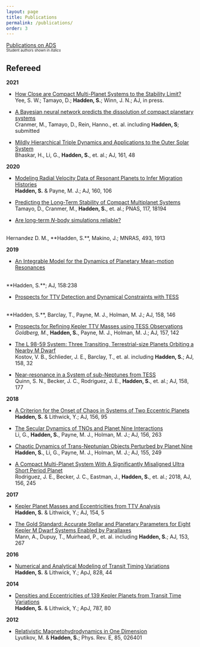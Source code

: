 ```yaml
---
layout: page
title: Publications
permalink: /publications/
order: 3
---
```


[Publications on ADS](https://ui.adsabs.harvard.edu/search/q=orcid%3A0000-0002-1032-0783&sort=date+desc)
<br>
<sub><sup>Student authors shown in *italics*</sup></sub>

Refereed
--------

**2021**

 - [How Close are Compact Multi-Planet Systems to the Stability Limit?](https://ui.adsabs.harvard.edu/abs/2021arXiv210506338Y/abstract)
<br> Yee, S. W.;  Tamayo, D.;  **Hadden, S.**;  Winn, J. N.; AJ, in press.

 - [A Bayesian neural network predicts the dissolution of compact planetary systems](https://ui.adsabs.harvard.edu/abs/2021arXiv210104117C/abstract)
<br> Cranmer, M.,  Tamayo, D.,  Rein, Hanno., et. al. including  **Hadden, S**; submitted

 - [Mildly Hierarchical Triple Dynamics and Applications to the Outer Solar System](https://ui.adsabs.harvard.edu/abs/2021AJ....161...48B/abstract)
<br> Bhaskar, H.,  Li, G.,  **Hadden, S.**, et. al.; AJ, 161, 48

**2020**

 - [Modeling Radial Velocity Data of Resonant Planets to Infer Migration Histories](https://ui.adsabs.harvard.edu/abs/2020AJ....160..106H/abstract)
<br> **Hadden, S.**  & Payne, M. J.; AJ, 160, 106

 - [Predicting the Long-Term Stability of Compact Multiplanet Systems](https://ui.adsabs.harvard.edu/abs/2020PNAS..11718194T/abstract)
<br> Tamayo, D., Cranmer, M., **Hadden, S.**, et. al.; PNAS, 117, 18194

 - [Are long-term *N*-body simulations reliable?](https://ui.adsabs.harvard.edu/abs/2020MNRAS.tmp..426H/abstract)
<br>
Hernandez D. M., **Hadden, S.**, Makino, J.; MNRAS, 493, 1913

**2019**
 - [An Integrable Model for the Dynamics of Planetary Mean-motion Resonances](https://ui.adsabs.harvard.edu/abs/2019AJ....158..238H/abstract)
<br>
**Hadden, S.**; AJ, 158:238

 - [Prospects for TTV Detection and Dynamical Constraints with TESS](https://ui.adsabs.harvard.edu/abs/2019AJ....158..146H/abstract)
<br>
**Hadden, S.**, Barclay, T., Payne, M. J., Holman, M. J.; AJ, 158, 146

 - [Prospects for Refining Kepler TTV Masses using TESS Observations](https://ui.adsabs.harvard.edu/abs/2019AJ....157..142G/abstract)
<br> *Goldberg, M.*, **Hadden, S.**, Payne, M. J., Holman, M. J.; AJ, 157, 142

 - [The L 98-59 System: Three Transiting, Terrestrial-size Planets Orbiting a Nearby M Dwarf](https://ui.adsabs.harvard.edu/abs/2019AJ....158...32K/abstract)
<br> Kostov, V. B., Schlieder, J. E., Barclay, T., et. al. including **Hadden, S.**; AJ, 158, 32

 - [Near-resonance in a System of sub-Neptunes from TESS](https://ui.adsabs.harvard.edu/abs/2019AJ....158..177Q/abstract)
<br>Quinn, S. N., Becker, J. C., Rodriguez, J. E., **Hadden, S.**, et. al.; AJ, 158, 177

**2018**

 - [A Criterion for the Onset of Chaos in Systems of Two Eccentric Planets](https://ui.adsabs.harvard.edu/abs/2018AJ....156...95H/abstract)
<br>**Hadden, S.** & Lithwick, Y.; AJ, 156, 95

 - [The Secular Dynamics of TNOs and Planet Nine Interactions](https://ui.adsabs.harvard.edu/abs/2018AJ....156..263L/abstract)
<br> Li, G., **Hadden, S.**, Payne, M. J., Holman, M. J.; AJ, 156, 263

 - [Chaotic Dynamics of Trans-Neptunian Objects Perturbed by Planet Nine](https://ui.adsabs.harvard.edu/abs/2018AJ....155..249H/abstract)
<br> **Hadden, S.**, Li, G., Payne, M. J., Holman,  M. J.; AJ, 155, 249

 - [A Compact Multi-Planet System With A Significantly Misaligned Ultra Short Period Planet](https://ui.adsabs.harvard.edu/abs/2018AJ....156..245R/abstract)
<br> Rodriguez, J. E., Becker, J. C., Eastman, J., **Hadden, S.**, et. al.; 2018, AJ, 156, 245

**2017**

 - [Kepler Planet Masses and Eccentricities from TTV Analysis](https://ui.adsabs.harvard.edu/abs/2017AJ....154....5H/abstract) 
<br>**Hadden, S.** & Lithwick, Y.; AJ, 154, 5

 - [The Gold Standard: Accurate Stellar and Planetary Parameters for Eight Kepler M Dwarf Systems Enabled by Parallaxes](https://ui.adsabs.harvard.edu/abs/2017AJ....153..267M/abstract)
<br>Mann, A., Dupuy, T., Muirhead, P., et. al. including **Hadden, S.**;  AJ, 153, 267

**2016**

 - [Numerical and Analytical Modeling of Transit Timing Variations](https://ui.adsabs.harvard.edu/abs/2016ApJ...828...44H/abstract)
<br>**Hadden, S.** & Lithwick, Y.; ApJ, 828, 44

**2014**

- [Densities and Eccentricities of 139 Kepler Planets from Transit Time Variations](https://ui.adsabs.harvard.edu/abs/2014ApJ...787...80H/abstract)
<br>**Hadden, S.** & Lithwick, Y.; ApJ, 787, 80	

**2012**

- [Relativistic Magnetohydrodynamics in One Dimension](https://ui.adsabs.harvard.edu/abs/2012PhRvE..85b6401L/abstract)
<br>  Lyutikov, M. & **Hadden, S.**; Phys. Rev. E, 85, 026401




